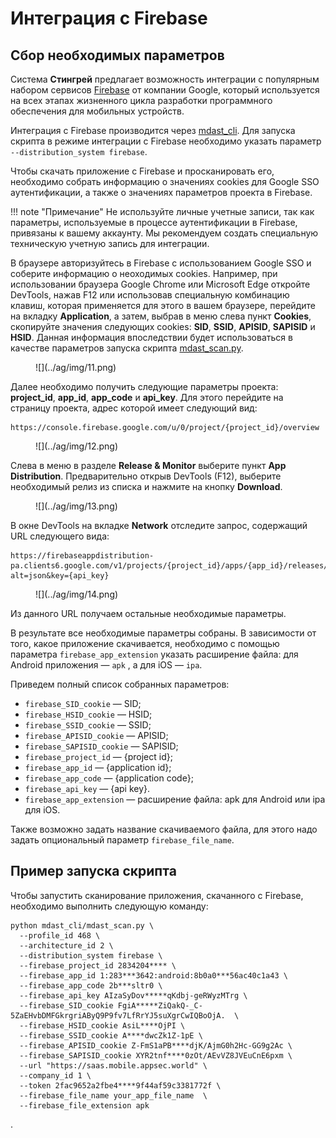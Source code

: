 # Интеграция с Firebase

## Сбор необходимых параметров

Система **Стингрей** предлагает возможность интеграции с популярным набором сервисов [Firebase](https://firebase.google.com/) от компании Google, который используется на всех этапах жизненного цикла разработки программного обеспечения для мобильных устройств.

Интеграция с Firebase производится через [mdast_cli](https://github.com/Dynamic-Mobile-Security/mdast-cli). Для запуска скрипта в режиме интеграции с Firebase необходимо указать параметр `--distribution_system firebase`.

Чтобы скачать приложение с Firebase и просканировать его, необходимо собрать информацию о значениях cookies для Google SSO аутентификации, а также о значениях параметров проекта в Firebase. 

!!! note "Примечание"
    Не используйте личные учетные записи, так как параметры, используемые в процессе аутентификации в Firebase, привязаны к вашему аккаунту. Мы рекомендуем создать специальную техническую учетную запись для интеграции.

В браузере авторизуйтесь в Firebase с использованием Google SSO и соберите информацию о неоходимых cookies. Например, при использовании браузера Google Chrome или Microsoft Edge откройте DevTools, нажав F12 или использовав специальную комбинацию клавиш, которая применяется для этого в вашем браузере, перейдите на вкладку **Application**, а затем, выбрав в меню слева пункт **Cookies**, скопируйте значения следующих cookies: **SID**, **SSID**, **APISID**, **SAPISID** и **HSID**. Данная информация впоследствии будет использоваться в качестве параметров запуска скрипта [mdast_scan.py](https://github.com/Dynamic-Mobile-Security/mdast-cli).

<figure markdown>![](../ag/img/11.png)</figure>

Далее необходимо получить следующие параметры проекта: **project_id**, **app_id**, **app_code** и **api_key**. Для этого перейдите на страницу проекта, адрес которой имеет следующий вид:

    https://console.firebase.google.com/u/0/project/{project_id}/overview

<figure markdown>![](../ag/img/12.png)</figure>

Слева в меню в разделе **Release & Monitor** выберите пункт **App Distribution**. Предварительно открыв DevTools (F12), выберите необходимый релиз из списка и нажмите на кнопку **Download**.

<figure markdown>![](../ag/img/13.png)</figure>

В окне DevTools на вкладке **Network** отследите запрос, содержащий URL следующего вида:

    https://firebaseappdistribution-pa.clients6.google.com/v1/projects/{project_id}/apps/{app_id}/releases/{app_code}:getLatestBinary?alt=json&key={api_key} 
 
<figure markdown>![](../ag/img/14.png)</figure>

Из данного URL получаем остальные необходимые параметры.

В результате все необходимые параметры собраны. В зависимости от того, какое приложение скачивается, необходимо с помощью параметра `firebase_app_extension` указать расширение файла: для Android приложения — `apk` , а для iOS — `ipa`.

Приведем полный список собранных параметров:

* `firebase_SID_cookie` — SID;
* `firebase_HSID_cookie` — HSID;
* `firebase_SSID_cookie` — SSID;
* `firebase_APISID_cookie` — APISID;
* `firebase_SAPISID_cookie` — SAPISID;
* `firebase_project_id` — {project id};
* `firebase_app_id` — {application id};
* `firebase_app_code` — {application code};
* `firebase_api_key` — {api key}.
* `firebase_app_extension` — расширение файла: apk для Android или ipa для iOS.

Также возможно задать название скачиваемого файла, для этого надо задать опциональный параметр `firebase_file_name`.

## Пример запуска скрипта

Чтобы запустить сканирование приложения, скачанного с Firebase, необходимо выполнить следующую команду:

    python mdast_cli/mdast_scan.py \
      --profile_id 468 \
      --architecture_id 2 \
      --distribution_system firebase \
      --firebase_project_id 2834204**** \
      --firebase_app_id 1:283***3642:android:8b0a0***56ac40c1a43 \
      --firebase_app_code 2b***sltr0 \
      --firebase_api_key AIzaSyDov*****qKdbj-geRWyzMTrg \
      --firebase_SID_cookie FgiA*****ZiQakQ-_C-5ZaEHvbDMFGkrgriAByQ9P9fv7LfRrYJ5suXgrCwIQBoOjA.  \
      --firebase_HSID_cookie AsiL****OjPI \
      --firebase_SSID_cookie A****dwcZk1Z-1pE \
      --firebase_APISID_cookie Z-FmS1aPB****djK/AjmG0h2Hc-GG9g2Ac \
      --firebase_SAPISID_cookie XYR2tnf****0zOt/AEvVZ8JVEuCnE6pxm \
      --url "https://saas.mobile.appsec.world" \
      --company_id 1 \ 
      --token 2fac9652a2fbe4****9f44af59c3381772f \
      --firebase_file_name your_app_file_name  \
      --firebase_file_extension apk

.